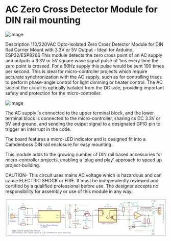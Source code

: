 # AC Zero Cross Detector Module for DIN rail mounting

![image](https://github.com/TSltd/TSltd.github.io/blob/main/images/schematic)

Description
110/220VAC Opto-Isolated Zero Cross Detector Module for DIN Rail Carrier Mount with 3.3V or 5V Output - Ideal for Arduino, ESP32/ESP8266
This module detects the zero cross point of an AC supply and outputs a 3.3V or 5V square wave signal pulse of 1ms every time the zero point is crossed. For a 50Hz supply this pulse would be sent 100 times per second. This is ideal for micro-controller projects which require accurate synchronization with the AC supply, such as for controlling triacs to perform phase-angle control for light dimming or heater control. The AC side of the circuit is optically isolated from the DC side, providing important safety and protection for the micro-controller.

![image](https://github.com/TSltd/TSltd.github.io/blob/main/images/schematic)

The AC supply is connected to the upper terminal block, and the lower terminal block is connected to the micro-controller, sharing its DC 3.3V or 5V and ground, and sending the output signal to a designated GPIO pin to trigger an interrupt in the code.

The board features a micro-LED indicator and is designed fit into a Camdenboss DIN rail enclosure for easy mounting.

This module adds to the growing number of DIN rail based accessories for micro-controller projects, enabling a 'plug and play' approach to speed up project-building.


CAUTION- This circuit uses mains AC voltage which is hazardous and can cause ELECTRIC SHOCK or FIRE. It must be independently reviewed and certified by a qualified professional before use. The designer accepts no responsibility for assembly or use of this module in any way.




![image](https://github.com/TSltd/TSltd.github.io/blob/main/images/schematic.jpg)






